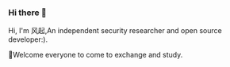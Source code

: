 ### Hi there 👋

Hi, I'm 风起,An independent security researcher and open source developer:).

🌱Welcome everyone to come to exchange and study.
